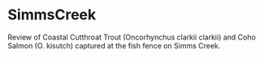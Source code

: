 # SimmsCreek
Review of Coastal Cutthroat Trout (Oncorhynchus clarkii clarkii) and Coho Salmon (O. kisutch) captured at the fish fence on Simms Creek.
